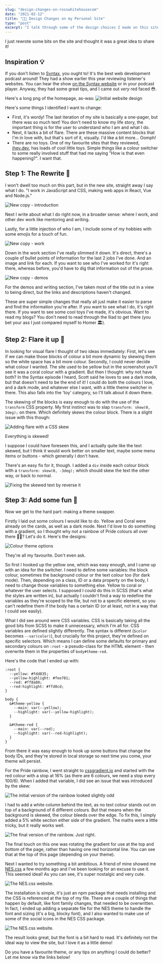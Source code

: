 ```yaml
---
slug: "design-changes-on-rosswhitehousecom"
date: "2021-02-12"
title: "🧑‍🎨 Design Changes on my Personal Site"
type: "post"
excerpt: "I talk through some of the design choices I made on this site recently, and how I coded them together."
---
```


I just rewrote some bits on the site and thought it was a great idea to share it!

## Inspiration 💡

If you don't listen to [Syntax](https://syntax.fm), you ought to! It's the best web development podcast around! They had a show earlier this year reviewing listener's websites. You can hear the show [on the Syntax website](https://syntax.fm/show/326/we-review-resumes-websites-and-online-presence) or in your podcast player. Anyway, they had some great tips, and I came out _very_ red faced 😳.

Here's a long png of the homepage, as-was:
![Initial website design](../../images/site_rework-full_old_design.png)

Here's some things I identified I want to change:

- First, it's wordy! The last iteration of my site is basically a one-pager, but there was so much text! You don't need to know my life story, the important thing is for the user to understand who I am and what I do.
- Next, it lacks a bit of flare. There are these massive content blocks that I'm in love with, but that's sort of it, visually. I'd like a bit more... Oomph!
- There are no toys. One of my favourite sites that they reviewed, [jhey.dev](https://jhey.dev/), has loads of cool little toys. Simple things like a colour switcher to some really involved stuff that had me saying "How is that even happening?". I want that.

## Step 1: The Rewrite 📝

I won't dwell too much on this part, but in the new site, straight away I say what I do. "I work in JavaScript and CSS, making web apps in React, Vue and Node.js."

![New copy - introduction](../../images/site_rework-new_intro.png)

Next I write about what I do right now, in a broader sense: where I work, and other dev work like mentoring and writing.

Lastly, for a little injection of who I am, I include some of my hobbies with some emojis for a touch of fun.

![New copy - work](../../images/site_rework-new_work.png)

Down in the work section I've really slimmed it down. It's direct, there's a couple of bullet points of information for the last 2 jobs I've done. And an image and link for each. If you want to see who I've worked for it's right there, whereas before, you'd have to dig that information out of the prose.

![New copy - demos](../../images/site_rework-new_demos.png)

For the demos and writing section, I've taken most of the title out in a view to being direct, but the links and descriptions haven't changed.

These are super simple changes that really all just make it easier to parse and find the information you're after. If you want to see what I do, it's right there. If you want to see some cool toys I've made, it's obvious. Want to read my blogs? You don't need to read through the Iliad to get there (you bet your ass I just compared myself to Homer 🏛).

## Step 2: Flare it up 💃

In looking for visual flare I thought of two ideas immediately: First, let's see if we can make those blocks of colour a bit more dynamic by skewing them so the white space has a bit more colour. Secondly, I could never decide what colour I wanted. The site used to be yellow but in the screenshot you'll see it was a coral colour with a gradient. But then I thought: why not have both? In the Syntax episode I heard, Scott said he loves to see a dark mode, but that doesn't need to be the end of it! I could do both the colours I love, and a dark mode, and whatever else I want, with a little theme switcher in there. This also falls into the 'toy' category, so I'll talk about it down there.

The skewing of the blocks is easy enough to do with the use of the `transform` CSS property. My first instinct was to slap `transform: skew(0, 3deg);` on there. Which definitely skews the colour block. There is a slight issue with this though:

![Adding flare with a CSS skew](../../images/site_rework-skew_initial.png)

Everything is skewed!

I suppose I could have foreseen this, and I actually quite like the text skewed, but I think it would work better on smaller text, maybe some menu items or buttons - which generally I don't have.

There's an easy fix for it, though. I added a `div` inside each colour block with a `transform: skew(0, -3deg);` which should skew the text the other way, or back to normal.

![Fixing the skewed text by reverse it](../../images/site_rework-skew_final.png)

## Step 3: Add some fun 🧸

Now we get to the hard part: making a theme swapper.

Firstly I laid out some colours I would like to do. Yellow and Coral were already on the cards, as well as a dark mode. Next I'd love to do something with a gradient, so I thought why not a rainbow of Pride colours all over there 🏳️‍🌈? Let's do it. Here's the designs:

![Colour theme options](../../images/site_rework-colour_options.png)

They're all my favourite. Don't even ask.

So first I hooked up the yellow one, which was easy enough, and I came up with an idea for the switcher. I need to define some variables: the block colour, sometimes the background colour or the text colour too (for dark mode). Then, depending on a class, ID or a data property on the body, I need to change those variables to something else. Yellow to coral or whatever the user selects. I supposed I could do this in SCSS (that's what the styles are written in), but actually I couldn't find a way to redefine the variables as they're scoped to the file, but not to a specific element, so you can't redefine them if the body has a certain ID (or at least, not in a way that I could see easily).

What I did see around were CSS variables. CSS is basically taking all the good bits from SCSS to make it unnecessary, which I'm all for. CSS variables are defined slightly differently. The syntax is different (`$color` becomes `--var(color)`), but crucially for this project, they're defined on specific selectors. Which means I can define some defaults for primary and secondary colours on `:root` - a pseudo-class for the HTML element - then overwrite them in the properties of `body#theme-red`.

Here's the code that I ended up with:

```
:root {
  --yellow: #fdd835;
  --yellow-highlight: #fee781;
  --red: #ff8a80;
  --red-highlight: #ffd0cd;
}

body {
  &#theme-yellow {
    --main: var(--yellow);
    --highlight: var(--yellow-highlight);
  }

  &#theme-red {
    --main: var(--red);
    --highlight: var(--red-highlight);
  }
}
```

From there it was easy enough to hook up some buttons that change the body IDs, and they're stored in local storage so next time you come, your theme will persist.

For the Pride rainbow, I went straight to [cssgradient.io](https://cssgradient.io/) and started with the red colour with a stop at 16% (as there are 6 colours, we need a stop every 100/6). When I added that variable, I did see an issue that was introduced by the skew:

![The initial version of the rainbow looked slightly odd](../../images/site_rework-rainbow_initial.png)

I had to add a white column behind the text, as no text colour stands out on top of a background of 6 different colours. But that means when the background is skewed, the colour bleeds over the edge. To fix this, I simply added a 5% white section either side of the gradient. The maths were a little tricky, but it really works well.

![The final version of the rainbow. Just right.](../../images/site_rework-rainbow_final.png)

The final touch on this one was rotating the gradient for use at the top and bottom of the page, rather than having one red horizontal line. You can see that at the top of this page (depending on your theme).

Next I wanted to try something a bit ambitious. A friend of mine showed me [NES.css](https://nostalgic-css.github.io/NES.css/) a few months ago and I've been looking for an excuse to use it. This seemed ideal! As you can see, it's super nostalgic and very cute.

![The NES.css website.](../../images/site_rework-nes_css.png)

The installation is simple, it's just an npm package that needs installing and the CSS is referenced at the top of my file. There are a couple of things that happen by default, like font family changes, that needed to be overwritten. In fact, I ended up adding a separate file for the NES theme to handle the font and sizing (it's a big, blocky font), and I also wanted to make use of some of the social icons in the NES CSS package.

![The NES.css website.](../../images/site_rework-nes_theme.png)

The result looks great, but the font is a bit hard to read. It's definitely not the ideal way to view the site, but I love it as a little demo!

Do you have a favourite theme, or any tips on anything I could do better? Let me know via the links below!

